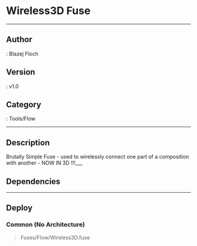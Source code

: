 # Wireless3D Fuse
___

## Author
 : Blazej Floch

## Version
 : v1.0

## Category
 : Tools/Flow
___

## Description
Brutally Simple Fuse - used to wirelessly connect one part of a composition with another - NOW IN 3D !!!___

## Dependencies


___

## Deploy

### Common (No Architecture)

> Fuses/Flow/Wireless3D.fuse  
